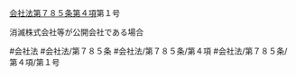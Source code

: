 [会社法第７８５条第４項](会社法＿＿＿＿第７８５条第４項)第１号

消滅株式会社等が公開会社である場合


#会社法
#会社法/第７８５条
#会社法/第７８５条/第４項
#会社法/第７８５条/第４項/第１号

